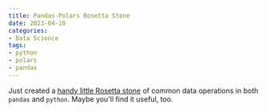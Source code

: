 ```yaml
---
title: Pandas-Polars Rosetta Stone
date: 2023-04-10
categories: 
- Data Science
tags:
- python
- polars
- pandas
---
```


Just created a [handy little Rosetta stone](https://github.com/WinVector/Examples/blob/main/pandas_polars_rosettastone/rosetta.ipynb) of common data operations in both `pandas` and `python`. Maybe you'll find it useful, too.